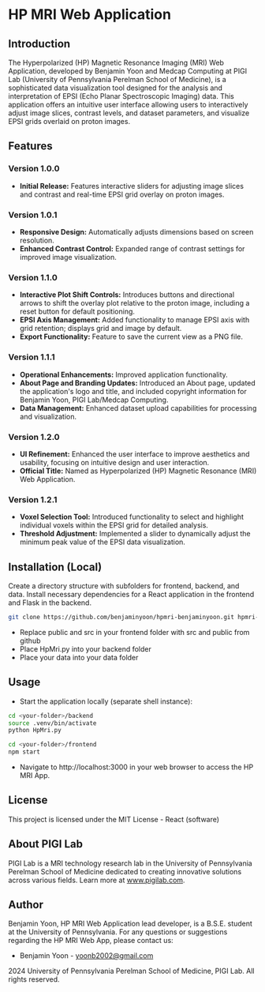 # HP MRI Web Application

## Introduction
The Hyperpolarized (HP) Magnetic Resonance Imaging (MRI) Web Application, developed by Benjamin Yoon and Medcap Computing at PIGI Lab (University of Pennsylvania Perelman School of Medicine), is a sophisticated data visualization tool designed for the analysis and interpretation of EPSI (Echo Planar Spectroscopic Imaging) data. This application offers an intuitive user interface allowing users to interactively adjust image slices, contrast levels, and dataset parameters, and visualize EPSI grids overlaid on proton images.

## Features
### Version 1.0.0
- **Initial Release:** Features interactive sliders for adjusting image slices and contrast and real-time EPSI grid overlay on proton images.

### Version 1.0.1
- **Responsive Design:** Automatically adjusts dimensions based on screen resolution.
- **Enhanced Contrast Control:** Expanded range of contrast settings for improved image visualization.

### Version 1.1.0
- **Interactive Plot Shift Controls:** Introduces buttons and directional arrows to shift the overlay plot relative to the proton image, including a reset button for default positioning.
- **EPSI Axis Management:** Added functionality to manage EPSI axis with grid retention; displays grid and image by default.
- **Export Functionality:** Feature to save the current view as a PNG file.

### Version 1.1.1
- **Operational Enhancements:** Improved application functionality.
- **About Page and Branding Updates:** Introduced an About page, updated the application's logo and title, and included copyright information for Benjamin Yoon, PIGI Lab/Medcap Computing.
- **Data Management:** Enhanced dataset upload capabilities for processing and visualization.

### Version 1.2.0
- **UI Refinement:** Enhanced the user interface to improve aesthetics and usability, focusing on intuitive design and user interaction.
- **Official Title:** Named as Hyperpolarized (HP) Magnetic Resonance (MRI) Web Application.

### Version 1.2.1
- **Voxel Selection Tool:** Introduced functionality to select and highlight individual voxels within the EPSI grid for detailed analysis.
- **Threshold Adjustment:** Implemented a slider to dynamically adjust the minimum peak value of the EPSI data visualization.

## Installation (Local)
Create a directory structure with subfolders for frontend, backend, and data. Install necessary dependencies for a React application in the frontend and Flask in the backend.

```bash
git clone https://github.com/benjaminyoon/hpmri-benjaminyoon.git hpmri-local
```

- Replace public and src in your frontend folder with src and public from github
- Place HpMri.py into your backend folder
- Place your data into your data folder

## Usage
- Start the application locally (separate shell instance):

```bash
cd <your-folder>/backend
source .venv/bin/activate
python HpMri.py
```

```bash
cd <your-folder>/frontend
npm start
```

- Navigate to http://localhost:3000 in your web browser to access the HP MRI App.

## License
This project is licensed under the MIT License - React (software)

## About PIGI Lab
PIGI Lab is a MRI technology research lab in the University of Pennsylvania Perelman School of Medicine dedicated to creating innovative solutions across various fields. Learn more at www.pigilab.com.

## Author
Benjamin Yoon, HP MRI Web Application lead developer, is a B.S.E. student at the University of Pennsylvania. For any questions or suggestions regarding the HP MRI Web App, please contact us:

- Benjamin Yoon - yoonb2002@gmail.com

2024 University of Pennsylvania Perelman School of Medicine, PIGI Lab. All rights reserved.
